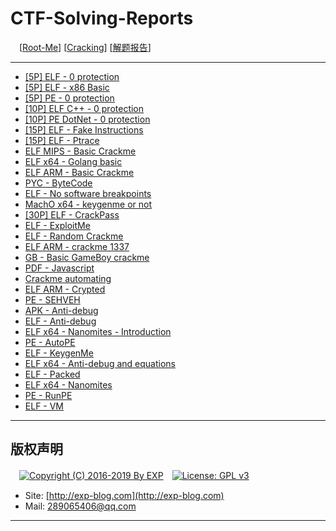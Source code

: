 # CTF-Solving-Reports
　[[Root-Me](https://www.root-me.org/)] [[Cracking](https://www.root-me.org/en/Challenges/Cracking/)] [[解题报告](http://exp-blog.com/2019/01/02/pid-2597/4/)]

------

- [\[5P\] ELF - 0 protection](https://github.com/lyy289065406/CTF-Solving-Reports/tree/master/rootme/Cracking/%5B01%5D%20%5B5P%5D%20ELF%20-%200%20protection)
- [\[5P\] ELF - x86 Basic](https://github.com/lyy289065406/CTF-Solving-Reports/tree/master/rootme/Cracking/%5B02%5D%20%5B5P%5D%20ELF%20-%20x86%20Basic)
- [\[5P\] PE - 0 protection](https://github.com/lyy289065406/CTF-Solving-Reports/tree/master/rootme/Cracking/%5B03%5D%20%5B5P%5D%20PE%20-%200%20protection)
- [\[10P\] ELF C++ - 0 protection](https://github.com/lyy289065406/CTF-Solving-Reports/tree/master/rootme/Cracking/%5B04%5D%20%5B10P%5D%20ELF%20C%2B%2B%20-%200%20protection)
- [\[10P\] PE DotNet - 0 protection](https://github.com/lyy289065406/CTF-Solving-Reports/tree/master/rootme/Cracking/%5B05%5D%20%5B10P%5D%20PE%20DotNet%20-%200%20protection)
- [\[15P\] ELF - Fake Instructions](https://github.com/lyy289065406/CTF-Solving-Reports/tree/master/rootme/Cracking/%5B06%5D%20%5B15P%5D%20ELF%20-%20Fake%20Instructions)
- [\[15P\] ELF - Ptrace](https://github.com/lyy289065406/CTF-Solving-Reports/tree/master/rootme/Cracking/%5B07%5D%20%5B15P%5D%20ELF%20-%20Ptrace)
- [ELF MIPS - Basic Crackme](#)
- [ELF x64 - Golang basic](#)
- [ELF ARM - Basic Crackme](#)
- [PYC - ByteCode](#)
- [ELF - No software breakpoints](#)
- [MachO x64 - keygenme or not](#)
- [\[30P\] ELF - CrackPass](#)
- [ELF - ExploitMe](#)
- [ELF - Random Crackme](#)
- [ELF ARM - crackme 1337](#)
- [GB - Basic GameBoy crackme](#)
- [PDF - Javascript](#)
- [Crackme automating](#)
- [ELF ARM - Crypted](#)
- [PE - SEHVEH](#)
- [APK - Anti-debug](#)
- [ELF - Anti-debug](#)
- [ELF x64 - Nanomites - Introduction](#)
- [PE - AutoPE](#)
- [ELF - KeygenMe](#)
- [ELF x64 - Anti-debug and equations](#)
- [ELF - Packed](#)
- [ELF x64 - Nanomites](#)
- [PE - RunPE](#)
- [ELF - VM](#)

------

## 版权声明

　[![Copyright (C) 2016-2019 By EXP](https://img.shields.io/badge/Copyright%20(C)-2016~2019%20By%20EXP-blue.svg)](http://exp-blog.com)　[![License: GPL v3](https://img.shields.io/badge/License-GPL%20v3-blue.svg)](https://www.gnu.org/licenses/gpl-3.0)
  

- Site: [http://exp-blog.com](http://exp-blog.com) 
- Mail: <a href="mailto:289065406@qq.com?subject=[EXP's Github]%20Your%20Question%20（请写下您的疑问）&amp;body=What%20can%20I%20help%20you?%20（需要我提供什么帮助吗？）">289065406@qq.com</a>


------
